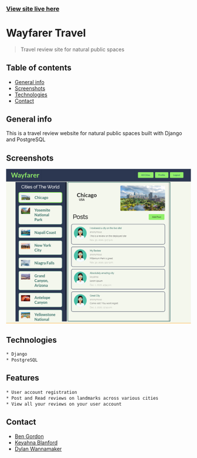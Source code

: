 ### [View site live here](https://wayfarer-group.herokuapp.com/) 

# Wayfarer Travel
> Travel review site for natural public spaces

## Table of contents
* [General info](#general-info)
* [Screenshots](#screenshots)
* [Technologies](#technologies)
* [Contact](#contact)

## General info
This is a travel review website for natural public spaces built with Django and PostgreSQL

## Screenshots
![Example screenshot](./wayfarer.png)

## Technologies
    * Django
    * PostgreSQL

## Features
    * User account registration
    * Post and Read reviews on landmarks across various cities
    * View all your reviews on your user account

## Contact
- [Ben Gordon](https://benjaminwgordon.github.io/portfolio/)
- [Keyahna Blanford](https://github.com/keyahnajanae)
- [Dylan Wannamaker](https://github.com/dwannamaker)
